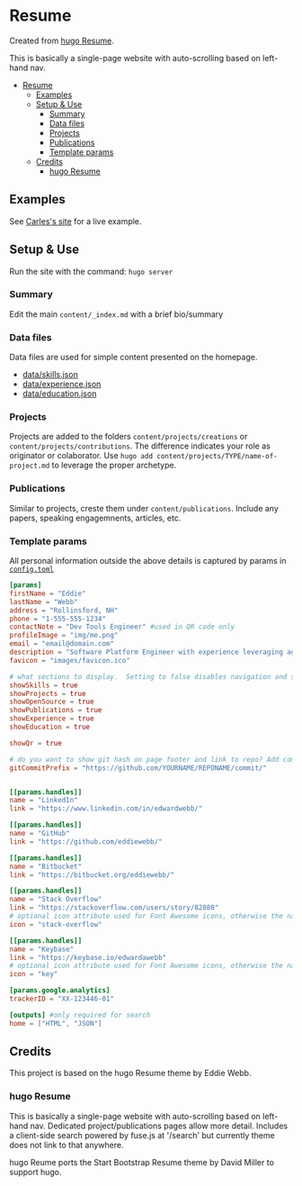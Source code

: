 # Resume

Created from [hugo Resume](https://github.com/eddiewebb/hugo-resume).

This is basically a single-page website with auto-scrolling based on left-hand nav.

- [Resume](#resume)
	- [Examples](#examples)
	- [Setup & Use](#setup-&-use)
		- [Summary](#summary)
		- [Data files](#data-files)
		- [Projects](#projects)
		- [Publications](#publications)
		- [Template params](#template-params)
	- [Credits](#credits)
		- [hugo Resume](#hugo-resume)

## Examples

See [Carles's site](https://carles2m.com) for a live example.

## Setup & Use

Run the site with the command: `hugo server`

### Summary
Edit the main `content/_index.md` with a brief bio/summary

### Data files
Data files are used for simple content presented on the homepage.

- [data/skills.json](https://github.com/carles2m/resume/blob/master/data/skills.json)
- [data/experience.json](https://github.com/carles2m/resume/blob/master/data/experience.json)
- [data/education.json](https://github.com/carles2m/resume/blob/master/data/education.json)

### Projects
Projects are added to the folders `content/projects/creations` or `content/projects/contributions`. The difference indicates your role as originator or colaborator. Use `hugo add content/projects/TYPE/name-of-project.md` to leverage the proper archetype.

### Publications
Similar to projects, creste them under `content/publications`. Include any papers, speaking engagemnents, articles, etc.

### Template params

All personal information outside the above details is captured by params in [`config.toml`](https://github.com/carles2m/resume/blob/master/config.toml)

```toml
[params]
firstName = "Eddie"
lastName = "Webb"
address = "Rollinsford, NH"
phone = "1-555-555-1234"
contactNote = "Dev Tools Engineer" #used in QR code only
profileImage = "img/me.png"
email = "email@domain.com"
description = "Software Platform Engineer with experience leveraging agile, DevOps, and CI/CD to manage large scale distributed platforms both on prem and in public cloud."
favicon = "images/favicon.ico"

# what sections to display.  Setting to false disables navigation and section.
showSkills = true
showProjects = true
showOpenSource = true
showPublications = true
showExperience = true
showEducation = true

showQr = true

# do you want to show git hash on page footer and link to repo? Add commit URl for repo here.
gitCommitPrefix = "https://github.com/YOURNAME/REPONAME/commit/"


[[params.handles]]
name = "LinkedIn"
link = "https://www.linkedin.com/in/edwardwebb/"

[[params.handles]]
name = "GitHub"
link = "https://github.com/eddiewebb/"

[[params.handles]]
name = "Bitbucket"
link = "https://bitbucket.org/eddiewebb/"

[[params.handles]]
name = "Stack Overflow"
link = "https://stackoverflow.com/users/story/82880"
# optional icon attribute used for Font Awesome icons, otherwise the name is lowercased.
icon = "stack-overflow"

[[params.handles]]
name = "Keybase"
link = "https://keybase.io/edwardawebb"
# optional icon attribute used for Font Awesome icons, otherwise the name is lowercased.
icon = "key"

[params.google.analytics]
trackerID = "XX-123446-01"

[outputs] #only required for search
home = ["HTML", "JSON"]
```

## Credits

This project is based on the hugo Resume theme by Eddie Webb.

### hugo Resume

This is basically a single-page website with auto-scrolling based on left-hand nav. Dedicated project/publications pages allow more detail. Includes a client-side search powered by fuse.js at '/search' but currently theme does not link to that anywhere.

hugo Reume ports the Start Bootstrap Resume theme by David Miller to support hugo.